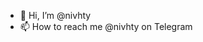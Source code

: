 - 👋 Hi, I’m @nivhty
- 📫 How to reach me @nivhty on Telegram

<!---
nivhty/nivhty is a ✨ special ✨ repository because its `README.md` (this file) appears on your GitHub profile.
You can click the Preview link to take a look at your changes.
--->
